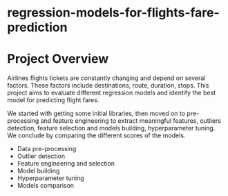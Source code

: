 # regression-models-for-flights-fare-prediction

# Project Overview

Airlines flights tickets are constantly changing and depend on several factors. These factors include destinations, route, duration, stops. This project aims to evaluate different regression models and identify the best model for predicting flight fares.

We started with getting some initial libraries, then moved on to pre-processing and feature engineering to extract meaningful features, outliers detection, feature selection and models building, hyperparameter tuning. We conclude by comparing the different scores of the models.

- Data pre-processing
- Outlier detection
- Feature engineering and selection
- Model building
- Hyperparameter tuning
- Models comparison

